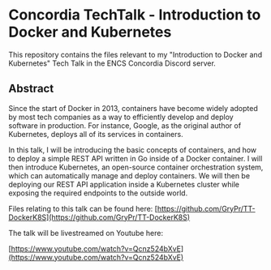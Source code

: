 # Concordia TechTalk - Introduction to Docker and Kubernetes

This repository contains the files relevant to my "Introduction to Docker and Kubernetes" Tech Talk in the ENCS Concordia Discord server. 

## Abstract

Since the start of Docker in 2013, containers have become widely adopted by most tech companies as a way to efficiently develop and deploy software in production. For instance, Google, as the original author of Kubernetes, deploys all of its services in containers.

In this talk, I will be introducing the basic concepts of containers, and how to deploy a simple REST API written in Go inside of a Docker container. I will then introduce Kubernetes, an open-source container orchestration system, which can automatically manage and deploy containers. We will then be deploying our REST API application inside a Kubernetes cluster while exposing the required endpoints to the outside world.

Files relating to this talk can be found here: [https://github.com/GryPr/TT-DockerK8S](https://github.com/GryPr/TT-DockerK8S)

The talk will be livestreamed on Youtube here: 

[https://www.youtube.com/watch?v=Qcnz524bXvE](https://www.youtube.com/watch?v=Qcnz524bXvE)
